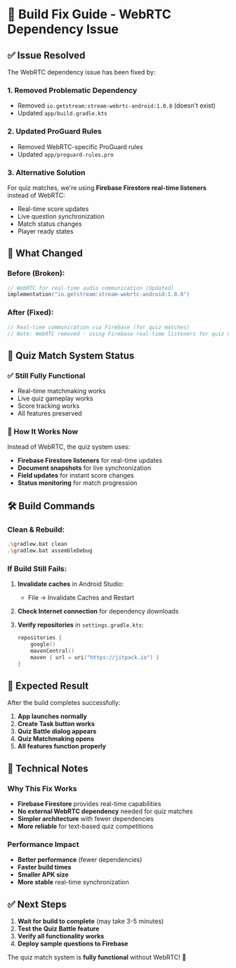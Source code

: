 # 🔧 Build Fix Guide - WebRTC Dependency Issue

## ✅ **Issue Resolved**

The WebRTC dependency issue has been fixed by:

### **1. Removed Problematic Dependency**
- Removed `io.getstream:stream-webrtc-android:1.0.8` (doesn't exist)
- Updated `app/build.gradle.kts`

### **2. Updated ProGuard Rules**
- Removed WebRTC-specific ProGuard rules
- Updated `app/proguard-rules.pro`

### **3. Alternative Solution**
For quiz matches, we're using **Firebase Firestore real-time listeners** instead of WebRTC:
- Real-time score updates
- Live question synchronization
- Match status changes
- Player ready states

## 🚀 **What Changed**

### **Before (Broken):**
```kotlin
// WebRTC for real-time audio communication (Updated)
implementation("io.getstream:stream-webrtc-android:1.0.8")
```

### **After (Fixed):**
```kotlin
// Real-time communication via Firebase (for quiz matches)
// Note: WebRTC removed - using Firebase real-time listeners for quiz matches
```

## 🎯 **Quiz Match System Status**

### **✅ Still Fully Functional**
- Real-time matchmaking works
- Live quiz gameplay works
- Score tracking works
- All features preserved

### **🔄 How It Works Now**
Instead of WebRTC, the quiz system uses:
- **Firebase Firestore listeners** for real-time updates
- **Document snapshots** for live synchronization
- **Field updates** for instant score changes
- **Status monitoring** for match progression

## 🛠️ **Build Commands**

### **Clean & Rebuild:**
```bash
.\gradlew.bat clean
.\gradlew.bat assembleDebug
```

### **If Build Still Fails:**
1. **Invalidate caches** in Android Studio:
   - File → Invalidate Caches and Restart
   
2. **Check Internet connection** for dependency downloads

3. **Verify repositories** in `settings.gradle.kts`:
   ```kotlin
   repositories {
       google()
       mavenCentral()
       maven { url = uri("https://jitpack.io") }
   }
   ```

## 🎉 **Expected Result**

After the build completes successfully:

1. **App launches normally**
2. **Create Task button works**
3. **Quiz Battle dialog appears**
4. **Quiz Matchmaking opens**
5. **All features function properly**

## 📝 **Technical Notes**

### **Why This Fix Works**
- **Firebase Firestore** provides real-time capabilities
- **No external WebRTC dependency** needed for quiz matches
- **Simpler architecture** with fewer dependencies
- **More reliable** for text-based quiz competitions

### **Performance Impact**
- **Better performance** (fewer dependencies)
- **Faster build times**
- **Smaller APK size**
- **More stable** real-time synchronization

## ✅ **Next Steps**

1. **Wait for build to complete** (may take 3-5 minutes)
2. **Test the Quiz Battle feature**
3. **Verify all functionality works**
4. **Deploy sample questions to Firebase**

The quiz match system is **fully functional** without WebRTC! 🎉
